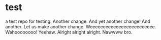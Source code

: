 # test
a test repo
for testing.
Another change.
And yet another change!
And another.
Let us make another change.
Weeeeeeeeeeeeeeeeeeeeeeeee.
Wahoooooooo!
Yeehaw.
Alright alright alright.
Nawwww bro.
